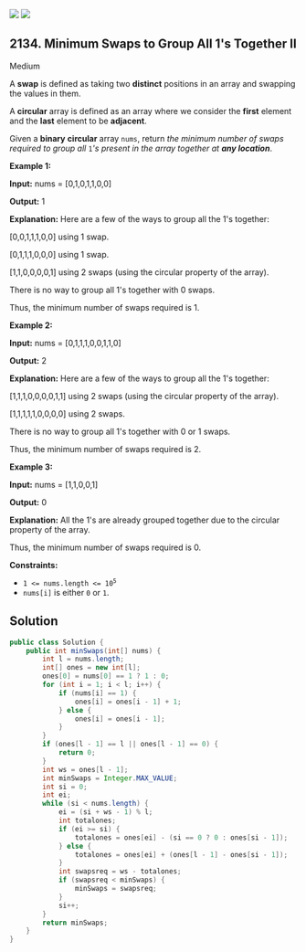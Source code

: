 [![](https://img.shields.io/github/stars/javadev/LeetCode-in-Java?label=Stars&style=flat-square)](https://github.com/javadev/LeetCode-in-Java)
[![](https://img.shields.io/github/forks/javadev/LeetCode-in-Java?label=Fork%20me%20on%20GitHub%20&style=flat-square)](https://github.com/javadev/LeetCode-in-Java/fork)

## 2134\. Minimum Swaps to Group All 1's Together II

Medium

A **swap** is defined as taking two **distinct** positions in an array and swapping the values in them.

A **circular** array is defined as an array where we consider the **first** element and the **last** element to be **adjacent**.

Given a **binary** **circular** array `nums`, return _the minimum number of swaps required to group all_ `1`_'s present in the array together at **any location**_.

**Example 1:**

**Input:** nums = [0,1,0,1,1,0,0]

**Output:** 1

**Explanation:** Here are a few of the ways to group all the 1's together: 

[0,0,1,1,1,0,0] using 1 swap. 

[0,1,1,1,0,0,0] using 1 swap. 

[1,1,0,0,0,0,1] using 2 swaps (using the circular property of the array). 

There is no way to group all 1's together with 0 swaps. 

Thus, the minimum number of swaps required is 1.

**Example 2:**

**Input:** nums = [0,1,1,1,0,0,1,1,0]

**Output:** 2

**Explanation:** Here are a few of the ways to group all the 1's together: 

[1,1,1,0,0,0,0,1,1] using 2 swaps (using the circular property of the array). 

[1,1,1,1,1,0,0,0,0] using 2 swaps. 

There is no way to group all 1's together with 0 or 1 swaps. 

Thus, the minimum number of swaps required is 2.

**Example 3:**

**Input:** nums = [1,1,0,0,1]

**Output:** 0

**Explanation:** All the 1's are already grouped together due to the circular property of the array. 

Thus, the minimum number of swaps required is 0.

**Constraints:**

*   <code>1 <= nums.length <= 10<sup>5</sup></code>
*   `nums[i]` is either `0` or `1`.

## Solution

```java
public class Solution {
    public int minSwaps(int[] nums) {
        int l = nums.length;
        int[] ones = new int[l];
        ones[0] = nums[0] == 1 ? 1 : 0;
        for (int i = 1; i < l; i++) {
            if (nums[i] == 1) {
                ones[i] = ones[i - 1] + 1;
            } else {
                ones[i] = ones[i - 1];
            }
        }
        if (ones[l - 1] == l || ones[l - 1] == 0) {
            return 0;
        }
        int ws = ones[l - 1];
        int minSwaps = Integer.MAX_VALUE;
        int si = 0;
        int ei;
        while (si < nums.length) {
            ei = (si + ws - 1) % l;
            int totalones;
            if (ei >= si) {
                totalones = ones[ei] - (si == 0 ? 0 : ones[si - 1]);
            } else {
                totalones = ones[ei] + (ones[l - 1] - ones[si - 1]);
            }
            int swapsreq = ws - totalones;
            if (swapsreq < minSwaps) {
                minSwaps = swapsreq;
            }
            si++;
        }
        return minSwaps;
    }
}
```